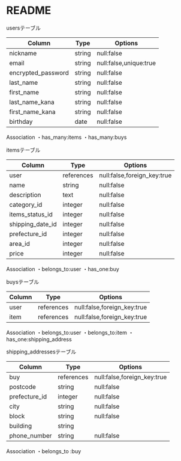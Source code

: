 # README

usersテーブル
           
| Column              | Type         | Options                |
|---------------------|--------------|------------------------|
| nickname            | string       | null:false             |
| email               | string       | null:false,unique:true |
| encrypted_password  | string       | null:false             |
| last_name           | string       | null:false             |
| first_name          | string       | null:false             |
| last_name_kana      | string       | null:false             |
| first_name_kana     | string       | null:false             |
| birthday            | date         | null:false             |

Association
・has_many:items
・has_many:buys


itemsテーブル

| Column              | Type         | Options                     |
|---------------------|--------------|-----------------------------|
| user                | references   | null:false,foreign_key:true | 
| name                | string       | null:false                  | 
| description         | text         | null:false                  |  
| category_id         | integer      | null:false                  | 
| items_status_id     | integer      | null:false                  | 
| shipping_date_id    | integer      | null:false                  |  
| prefecture_id       | integer      | null:false                  |  
| area_id             | integer      | null:false                  |  
| price               | integer      | null:false                  |  

Association
・belongs_to:user
・has_one:buy


buysテーブル

| Column              | Type         | Options                     |
|---------------------|--------------|-----------------------------|
| user                | references   | null:false,foreign_key:true |
| item                | references   | null:false,foreign_key:true |

Association
・belongs_to:user
・belongs_to:item
・has_one:shipping_address


shipping_addressesテーブル

| Column              | Type         | Options                     |
|---------------------|--------------|-----------------------------|
| buy                 | references   | null:false,foreign_key:true |
| postcode            | string       | null:false                  | 
| prefecture_id       | integer      | null:false                  | 
| city                | string       | null:false                  |
| block               | string       | null:false                  |
| building            | string       |                             |
| phone_number        | string       | null:false                  |

Association
・belongs_to :buy